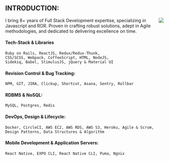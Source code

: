 
## INTRODUCTION:

<img align='right' src="https://github-readme-stats.vercel.app/api?username=tanveerpot&show_icons=true">

I bring 8+ years of Full Stack Development expertise, specializing in Javascript and ROR. Proven in crafting robust solutions, adept in Agile methodologies, and dedicated to delivering excellence on time.
#### Tech-Stack & Libraries
    Ruby on Rails, ReactJS, Redux/Redux-Thunk,
    CSS/SCSS, Webpack, CoffeeScript, HTML, NodeJS, 
    Sidekiq, Babel, StimulusJS, jQuery & Material UI
#### Revision Control & Bug Tracking: 
    NPM, GIT, JIRA, Clickup, Shortcut, Asana, Sentry, Rollbar
#### RDBMS & NoSQL: 
    MySQL, Postgres, Redis
#### DevOps, Design & Lifecycle: 
    Docker, CircleCI, AWS EC2, AWS RDS, AWS S3, Heroku, Agile & Scrum, Design Patterns, Data Structures & Algorithm        
#### Mobile Development & Application Servers: 
    React Native, EXPO CLI, React Native CLI, Puma, Ngnix
                  
